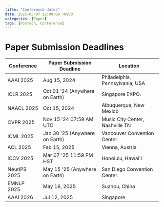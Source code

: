```yaml
---
title: "Conference dates"
date: 2025-05-07 12:00:00 +0900
categories: [Paper]
tags: [Postech, Conference]
---
```


# Paper Submission Deadlines

| Conference   | Paper Submission Deadline      | Location                        |
| ------------ | ------------------------------ | ------------------------------- |
| AAAI 2025    | Aug 15, 2024                   | Philadelphia, Pennsylvania, USA |
| ICLR 2025    | Oct 01 '24 (Anywhere on Earth) | Singapore EXPO.                 |
| NAACL 2025   | Oct 15, 2024                   | Albuquerque, New Mexico         |
| CVPR 2025    | Nov 15 '24 07:59 AM UTC        | Music City Center, Nashville TN |
| ICML 2025    | Jan 30 '25 (Anywhere on Earth) | Vancouver Convention Center     |
| ACL 2025     | Feb 15, 2025                   | Vienna, Austria                 |
| ICCV 2025    | Mar 07 '25 11:59 PM HST        | Honolulu, Hawai'i               |
| NeurIPS 2025 | May 15 '25 (Anywhere on Earth) | San Diego Convention Center.    |
| EMNLP 2025   | May 19, 2025                   | Suzhou, China                   |
| AAAI 2026    | Jul 12, 2025                   | Singapore                       |
